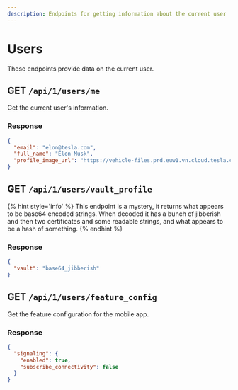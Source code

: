 ```yaml
---
description: Endpoints for getting information about the current user
---
```


# Users

These endpoints provide data on the current user.

## GET `/api/1/users/me`

Get the current user's information.

### Response

```json
{
  "email": "elon@tesla.com",
  "full_name": "Elon Musk",
  "profile_image_url": "https://vehicle-files.prd.euw1.vn.cloud.tesla.com/profile_images/{IMG}.jpg"
}
```

## GET `/api/1/users/vault_profile`

{% hint style='info' %}
This endpoint is a mystery, it returns what appears to be base64 encoded strings. When decoded it has a bunch of jibberish and then two certificates and some readable strings, and what appears to be a hash of something.
{% endhint %}

### Response

```json
{
  "vault": "base64_jibberish"
}
```

## GET `/api/1/users/feature_config`

Get the feature configuration for the mobile app.

### Response

```json
{
  "signaling": {
    "enabled": true,
    "subscribe_connectivity": false
  }
}
```
